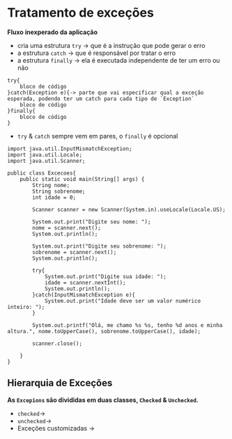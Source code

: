 # Tratamento de exceções
__Fluxo inexperado da aplicação__
* cria uma estrutura `try` -> que é a instrução que pode gerar o erro
* a estrutura `catch` -> que é responsável por tratar o erro
* a estrutura `finally` -> ela é executada independente de ter um erro ou não
~~~
try{
    bloco de código
}catch(Exception e){-> parte que vai especificar qual a exceção esperada, podendo ter um catch para cada tipo de `Exception`
    bloco de código
}finally{
    bloco de código
}
~~~
* `try` & `catch` sempre vem em pares, o `finally` é opcional
~~~
import java.util.InputMismatchException;
import java.util.Locale;
import java.util.Scanner;

public class Excecoes{
    public static void main(String[] args) {
        String nome;
        String sobrenome;
        int idade = 0;

        Scanner scanner = new Scanner(System.in).useLocale(Locale.US);

        System.out.print("Digite seu nome: ");
        nome = scanner.next();
        System.out.println();
        
        System.out.print("Digite seu sobrenome: ");
        sobrenome = scanner.next();
        System.out.println();
        
        try{
            System.out.print("Digite sua idade: ");
            idade = scanner.nextInt();
            System.out.println();
        }catch(InputMismatchException e){
            System.out.print("Idade deve ser um valor numérico inteiro: ");
        }
        
        System.out.printf("Olá, me chamo %s %s, tenho %d anos e minha altura.", nome.toUpperCase(), sobrenome.toUpperCase(), idade);

        scanner.close();

    }
}
~~~
## Hierarquia de Exceções
__As `Excepions` são divididas em duas classes, `Checked` & `Unchecked`.__
* `checked`->
* `unchecked`->
* Exceções customizadas ->
